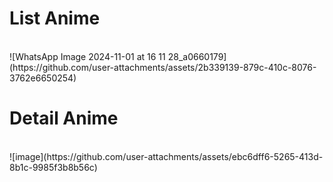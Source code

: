<h1>List Anime</h1> <br/>
![WhatsApp Image 2024-11-01 at 16 11 28_a0660179](https://github.com/user-attachments/assets/2b339139-879c-410c-8076-3762e6650254)

<h1>Detail Anime</h1> <br/>
![image](https://github.com/user-attachments/assets/ebc6dff6-5265-413d-8b1c-9985f3b8b56c)

